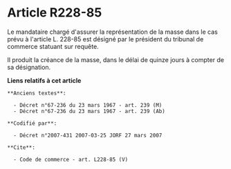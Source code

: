 # Article R228-85

Le mandataire chargé d'assurer la représentation de la masse dans le cas prévu à l'article L. 228-85 est désigné par le
président du tribunal de commerce statuant sur requête. 

Il produit la créance de la masse, dans le délai de quinze jours à compter de sa désignation.

**Liens relatifs à cet article**

	**Anciens textes**:

	  - Décret n°67-236 du 23 mars 1967 - art. 239 (M)
	  - Décret n°67-236 du 23 mars 1967 - art. 239 (Ab)

	**Codifié par**:

	  - Décret n°2007-431 2007-03-25 JORF 27 mars 2007

	**Cite**:

	  - Code de commerce - art. L228-85 (V)
